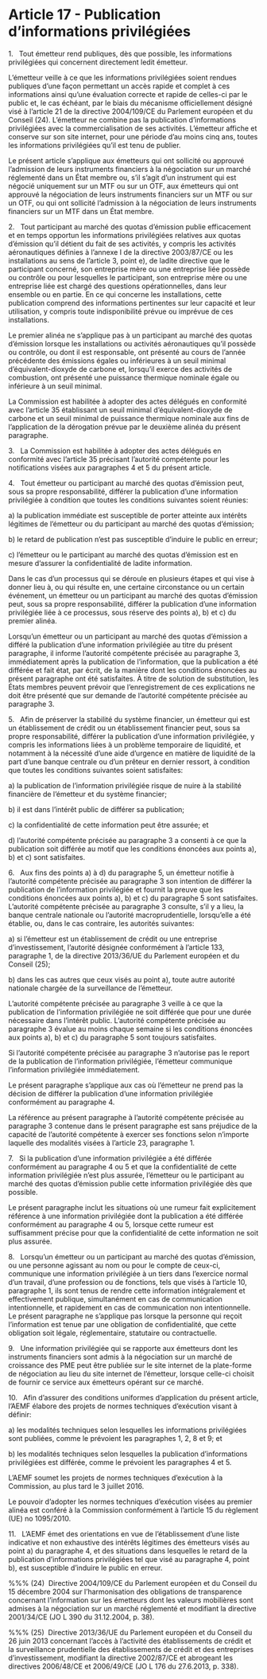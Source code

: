 # Article 17 - Publication d’informations privilégiées


1.   Tout émetteur rend publiques, dès que possible, les informations privilégiées qui concernent directement ledit émetteur.

L’émetteur veille à ce que les informations privilégiées soient rendues publiques d’une façon permettant un accès rapide et complet à ces informations ainsi qu’une évaluation correcte et rapide de celles-ci par le public et, le cas échéant, par le biais du mécanisme officiellement désigné visé à l’article 21 de la directive 2004/109/CE du Parlement européen et du Conseil (24). L’émetteur ne combine pas la publication d’informations privilégiées avec la commercialisation de ses activités. L’émetteur affiche et conserve sur son site internet, pour une période d’au moins cinq ans, toutes les informations privilégiées qu’il est tenu de publier.

Le présent article s’applique aux émetteurs qui ont sollicité ou approuvé l’admission de leurs instruments financiers à la négociation sur un marché réglementé dans un État membre ou, s’il s’agit d’un instrument qui est négocié uniquement sur un MTF ou sur un OTF, aux émetteurs qui ont approuvé la négociation de leurs instruments financiers sur un MTF ou sur un OTF, ou qui ont sollicité l’admission à la négociation de leurs instruments financiers sur un MTF dans un État membre.

2.   Tout participant au marché des quotas d’émission publie efficacement et en temps opportun les informations privilégiées relatives aux quotas d’émission qu’il détient du fait de ses activités, y compris les activités aéronautiques définies à l’annexe I de la directive 2003/87/CE ou les installations au sens de l’article 3, point e), de ladite directive que le participant concerné, son entreprise mère ou une entreprise liée possède ou contrôle ou pour lesquelles le participant, son entreprise mère ou une entreprise liée est chargé des questions opérationnelles, dans leur ensemble ou en partie. En ce qui concerne les installations, cette publication comprend des informations pertinentes sur leur capacité et leur utilisation, y compris toute indisponibilité prévue ou imprévue de ces installations.

Le premier alinéa ne s’applique pas à un participant au marché des quotas d’émission lorsque les installations ou activités aéronautiques qu’il possède ou contrôle, ou dont il est responsable, ont présenté au cours de l’année précédente des émissions égales ou inférieures à un seuil minimal d’équivalent-dioxyde de carbone et, lorsqu’il exerce des activités de combustion, ont présenté une puissance thermique nominale égale ou inférieure à un seuil minimal.

La Commission est habilitée à adopter des actes délégués en conformité avec l’article 35 établissant un seuil minimal d’équivalent-dioxyde de carbone et un seuil minimal de puissance thermique nominale aux fins de l’application de la dérogation prévue par le deuxième alinéa du présent paragraphe.

3.   La Commission est habilitée à adopter des actes délégués en conformité avec l’article 35 précisant l’autorité compétente pour les notifications visées aux paragraphes 4 et 5 du présent article.

4.   Tout émetteur ou participant au marché des quotas d’émission peut, sous sa propre responsabilité, différer la publication d’une information privilégiée à condition que toutes les conditions suivantes soient réunies:

a) la publication immédiate est susceptible de porter atteinte aux intérêts légitimes de l’émetteur ou du participant au marché des quotas d’émission;

b) le retard de publication n’est pas susceptible d’induire le public en erreur;

c) l’émetteur ou le participant au marché des quotas d’émission est en mesure d’assurer la confidentialité de ladite information.

Dans le cas d’un processus qui se déroule en plusieurs étapes et qui vise à donner lieu à, ou qui résulte en, une certaine circonstance ou un certain événement, un émetteur ou un participant au marché des quotas d’émission peut, sous sa propre responsabilité, différer la publication d’une information privilégiée liée à ce processus, sous réserve des points a), b) et c) du premier alinéa.

Lorsqu’un émetteur ou un participant au marché des quotas d’émission a différé la publication d’une information privilégiée au titre du présent paragraphe, il informe l’autorité compétente précisée au paragraphe 3, immédiatement après la publication de l’information, que la publication a été différée et fait état, par écrit, de la manière dont les conditions énoncées au présent paragraphe ont été satisfaites. À titre de solution de substitution, les États membres peuvent prévoir que l’enregistrement de ces explications ne doit être présenté que sur demande de l’autorité compétente précisée au paragraphe 3.

5.   Afin de préserver la stabilité du système financier, un émetteur qui est un établissement de crédit ou un établissement financier peut, sous sa propre responsabilité, différer la publication d’une information privilégiée, y compris les informations liées à un problème temporaire de liquidité, et notamment à la nécessité d’une aide d’urgence en matière de liquidité de la part d’une banque centrale ou d’un prêteur en dernier ressort, à condition que toutes les conditions suivantes soient satisfaites:

a) la publication de l’information privilégiée risque de nuire à la stabilité financière de l’émetteur et du système financier;

b) il est dans l’intérêt public de différer sa publication;

c) la confidentialité de cette information peut être assurée; et

d) l’autorité compétente précisée au paragraphe 3 a consenti à ce que la publication soit différée au motif que les conditions énoncées aux points a), b) et c) sont satisfaites.

6.   Aux fins des points a) à d) du paragraphe 5, un émetteur notifie à l’autorité compétente précisée au paragraphe 3 son intention de différer la publication de l’information privilégiée et fournit la preuve que les conditions énoncées aux points a), b) et c) du paragraphe 5 sont satisfaites. L’autorité compétente précisée au paragraphe 3 consulte, s’il y a lieu, la banque centrale nationale ou l’autorité macroprudentielle, lorsqu’elle a été établie, ou, dans le cas contraire, les autorités suivantes:

a) si l’émetteur est un établissement de crédit ou une entreprise d’investissement, l’autorité désignée conformément à l’article 133, paragraphe 1, de la directive 2013/36/UE du Parlement européen et du Conseil (25);

b) dans les cas autres que ceux visés au point a), toute autre autorité nationale chargée de la surveillance de l’émetteur.

L’autorité compétente précisée au paragraphe 3 veille à ce que la publication de l’information privilégiée ne soit différée que pour une durée nécessaire dans l’intérêt public. L’autorité compétente précisée au paragraphe 3 évalue au moins chaque semaine si les conditions énoncées aux points a), b) et c) du paragraphe 5 sont toujours satisfaites.

Si l’autorité compétente précisée au paragraphe 3 n’autorise pas le report de la publication de l’information privilégiée, l’émetteur communique l’information privilégiée immédiatement.

Le présent paragraphe s’applique aux cas où l’émetteur ne prend pas la décision de différer la publication d’une information privilégiée conformément au paragraphe 4.

La référence au présent paragraphe à l’autorité compétente précisée au paragraphe 3 contenue dans le présent paragraphe est sans préjudice de la capacité de l’autorité compétente à exercer ses fonctions selon n’importe laquelle des modalités visées à l’article 23, paragraphe 1.

7.   Si la publication d’une information privilégiée a été différée conformément au paragraphe 4 ou 5 et que la confidentialité de cette information privilégiée n’est plus assurée, l’émetteur ou le participant au marché des quotas d’émission publie cette information privilégiée dès que possible.

Le présent paragraphe inclut les situations où une rumeur fait explicitement référence à une information privilégiée dont la publication a été différée conformément au paragraphe 4 ou 5, lorsque cette rumeur est suffisamment précise pour que la confidentialité de cette information ne soit plus assurée.

8.   Lorsqu’un émetteur ou un participant au marché des quotas d’émission, ou une personne agissant au nom ou pour le compte de ceux-ci, communique une information privilégiée à un tiers dans l’exercice normal d’un travail, d’une profession ou de fonctions, tels que visés à l’article 10, paragraphe 1, ils sont tenus de rendre cette information intégralement et effectivement publique, simultanément en cas de communication intentionnelle, et rapidement en cas de communication non intentionnelle. Le présent paragraphe ne s’applique pas lorsque la personne qui reçoit l’information est tenue par une obligation de confidentialité, que cette obligation soit légale, réglementaire, statutaire ou contractuelle.

9.   Une information privilégiée qui se rapporte aux émetteurs dont les instruments financiers sont admis à la négociation sur un marché de croissance des PME peut être publiée sur le site internet de la plate-forme de négociation au lieu du site internet de l’émetteur, lorsque celle-ci choisit de fournir ce service aux émetteurs opérant sur ce marché.

10.   Afin d’assurer des conditions uniformes d’application du présent article, l’AEMF élabore des projets de normes techniques d’exécution visant à définir:

a) les modalités techniques selon lesquelles les informations privilégiées sont publiées, comme le prévoient les paragraphes 1, 2, 8 et 9; et

b) les modalités techniques selon lesquelles la publication d’informations privilégiées est différée, comme le prévoient les paragraphes 4 et 5.

L’AEMF soumet les projets de normes techniques d’exécution à la Commission, au plus tard le 3 juillet 2016.

Le pouvoir d’adopter les normes techniques d’exécution visées au premier alinéa est conféré à la Commission conformément à l’article 15 du règlement (UE) no 1095/2010.

11.   L’AEMF émet des orientations en vue de l’établissement d’une liste indicative et non exhaustive des intérêts légitimes des émetteurs visés au point a) du paragraphe 4, et des situations dans lesquelles le retard de la publication d’informations privilégiées tel que visé au paragraphe 4, point b), est susceptible d’induire le public en erreur.

%%% (24)  Directive 2004/109/CE du Parlement européen et du Conseil du 15 décembre 2004 sur l’harmonisation des obligations de transparence concernant l’information sur les émetteurs dont les valeurs mobilières sont admises à la négociation sur un marché réglementé et modifiant la directive 2001/34/CE (JO L 390 du 31.12.2004, p. 38).

%%% (25)  Directive 2013/36/UE du Parlement européen et du Conseil du 26 juin 2013 concernant l’accès à l’activité des établissements de crédit et la surveillance prudentielle des établissements de crédit et des entreprises d’investissement, modifiant la directive 2002/87/CE et abrogeant les directives 2006/48/CE et 2006/49/CE (JO L 176 du 27.6.2013, p. 338).
